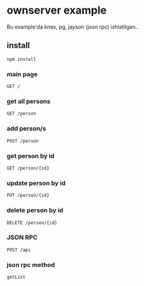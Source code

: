 # ownserver example

Bu example'da knex, pg, jayson (json rpc) ishlatilgan..

## install 
`npm install`

### main page
```
GET /
```
### get all persons
`GET /person`

### add person/s
`POST /person`

### get person by id
`GET /person/{id}`

### update person by id
`PUT /person/{id}`

### delete person by id
`DELETE /person/{id}`

### JSON RPC
`POST /api`

### json rpc method
`getList`

